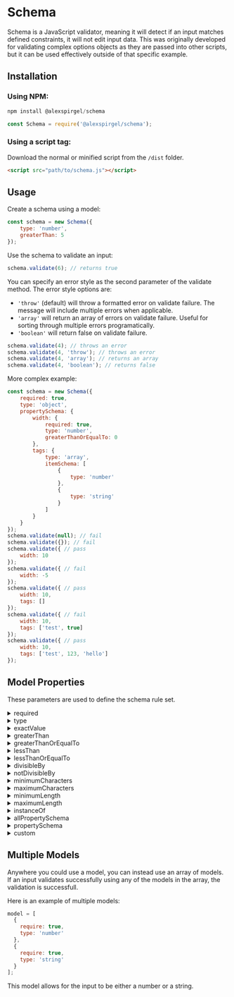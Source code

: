 # Schema

Schema is a JavaScript validator, meaning it will detect if an input matches defined constraints, it will not edit input data. This was originally developed for validating complex options objects as they are passed into other scripts, but it can be used effectively outside of that specific example.

## Installation

### Using NPM:

```js
npm install @alexspirgel/schema
```

```js
const Schema = require('@alexspirgel/schema');
```

### Using a script tag:

Download the normal or minified script from the `/dist` folder.

```html
<script src="path/to/schema.js"></script>
```

## Usage

Create a schema using a model:

```js
const schema = new Schema({
    type: 'number',
    greaterThan: 5
});
```

Use the schema to validate an input:

```js
schema.validate(6); // returns true
```

You can specify an error style as the second parameter of the validate method. The error style options are:
* `'throw'` (default) will throw a formatted error on validate failure. The message will include multiple errors when applicable.
* `'array'` will return an array of errors on validate failure. Useful for sorting through multiple errors programatically.
* `'boolean'` will return false on validate failure.

```js
schema.validate(4); // throws an error
schema.validate(4, 'throw'); // throws an error
schema.validate(4, 'array'); // returns an array
schema.validate(4, 'boolean'); // returns false
```

More complex example:
```js
const schema = new Schema({
    required: true,
    type: 'object',
    propertySchema: {
        width: {
            required: true,
            type: 'number',
            greaterThanOrEqualTo: 0
        },
        tags: {
            type: 'array',
            itemSchema: [
                {
                    type: 'number'
                },
                {
                    type: 'string'
                }
            ]
        }
    }
});
schema.validate(null); // fail
schema.validate({}); // fail
schema.validate({ // pass
    width: 10
});
schema.validate({ // fail
    width: -5
});
schema.validate({ // pass
    width: 10,
    tags: []
});
schema.validate({ // fail
    width: 10,
    tags: ['test', true]
});
schema.validate({ // pass
    width: 10,
    tags: ['test', 123, 'hello']
});
```

## Model Properties

These parameters are used to define the schema rule set.

<details>

<summary>required</summary>

This property has no restrictions on what models it can belong to.

Available values: any boolean.

Setting `required` to `true` requires an input not to be `null` or `undefined`.

Setting `required` to `false` or omitting it from the model (equivalent to `undefined`) will not require any input. If an input is `null` or `undefined` all other model properties will be skipped and the input is valid.

```js
model = {
  required: true
};
```

</details>

<details>

<summary>type</summary>

This property has no restrictions on what models it can belong to.

Available values: `boolean`, `number`, `string`, `array`, `object`, `function`.

An input must match the set type.

```js
model = {
  type: 'boolean'
};
```

Notes:
* `NaN` is not a valid `number`.
* `null` is not a valid `object`.
* Arrays are not objects and objects are not arrays.
  * `[]` is not a valid `object`.
  * `{}` is not a valid `array`.

</details>

<details>

<summary>exactValue</summary>

This property is restricted to models with a `type` property of `boolean`, `number`, or `string`.

Available values: any value or array of values.

An input must match the value or one of the values in an array of values.

```js
model = {
  type: 'string',
  exactValue: 'hello world'
};
```

```js
model = {
  type: 'number',
  exactValue: [5, 7, -12]
};
```

</details>

<details>

<summary>greaterThan</summary>

This property is restricted to models with a `type` property of `number`.

Available values: any number.

An input must be greater than the set number.

```js
model = {
  type: 'number',
  greaterThan: 5
};
```

</details>

<details>

<summary>greaterThanOrEqualTo</summary>

This property is restricted to models with a `type` property of `number`.

Available values: any number.

An input must be greater than or equal to the set number.

```js
model = {
  type: 'number',
  greaterThanOrEqualTo: 5
};
```

</details>

<details>

<summary>lessThan</summary>

This property is restricted to models with a `type` property of `number`.

Available values: any number.

An input must be less than the set number.

```js
model = {
  type: 'number',
  lessThan: 5
};
```

</details>

<details>

<summary>lessThanOrEqualTo</summary>

This property is restricted to models with a `type` property of `number`.

Available values: any number.

An input must be less than or equal to the set number.

```js
model = {
  type: 'number',
  lessThanOrEqualTo: 5
};
```

</details>

<details>

<summary>divisibleBy</summary>

This property is restricted to models with a `type` property of `number`.

Available values: any number or array of numbers.

An input must be divisible by the set number or one of the numbers in the array of numbers.

```js
model = {
  type: 'number',
  divisibleBy: 2 // even numbers
};
```

```js
model = {
  type: 'number',
  divisibleBy: [5, 8]
};
```

</details>

<details>

<summary>notDivisibleBy</summary>

This property is restricted to models with a `type` property of `number`.

Available values: any number or array of numbers.

An input must not be divisible by the set number or any of the numbers in the array of numbers.

```js
model = {
  type: 'number',
  notDivisibleBy: 2 // odd numbers
};
```

```js
model = {
  type: 'number',
  notDivisibleBy: [5, 8]
};
```

</details>

<details>

<summary>minimumCharacters</summary>

This property is restricted to models with a `type` property of `string`.

Available values: any number.

An input must have a character count greater than or equal to the set number.

```js
model = {
  type: 'string',
  minimumCharacters: 5
};
```

</details>

<details>

<summary>maximumCharacters</summary>

This property is restricted to models with a `type` property of `string`.

Available values: any number.

An input must have a character count less than or equal to the set number.

```js
model = {
  type: 'string',
  maximumCharacters: 5
};
```

</details>

<details>

<summary>minimumLength</summary>

This property is restricted to models with a `type` property of `array`.

Available values: any number.

An input must have length greater than or equal to the set number.

```js
model = {
  type: 'array',
  minimumLength: 5
};
```

</details>

<details>

<summary>maximumLength</summary>

This property is restricted to models with a `type` property of `array`.

Available values: any number.

An input must have length less than or equal to the set number.

```js
model = {
  type: 'array',
  maximumLength: 5
};
```

</details>

<details>

<summary>instanceOf</summary>

This property is restricted to models with a `type` property of `object`.

Available values: any object or array of objects.

An input must be an instance of the object or one of the objects in the array of objects.

```js
model = {
  type: 'object',
  instanceOf: Element
};
```

```js
model = {
  type: 'object',
  instanceOf: [Element, Error]
};
```

</details>

<details>

<summary>allPropertySchema</summary>

This property is restricted to models with a `type` property of `array` or `object`.

Available values: a model.

Each property of the input must validate using the `allPropertySchema`.

```js
model = {
  type: 'array',
  allPropertySchema: {
    type: 'number'
  }
};
```

</details>

<details>

<summary>propertySchema</summary>

This property is restricted to models with a `type` property of `array` or `object`.

Available values: an object containing property and model pairs.

Each property of the input object must validate using the corresponding property model defined in the model.

```js
model = {
  type: 'object',
  propertySchema: {
    property1: {
      type: 'number'
    },
    property2: {
      type: 'string'
    }
  }
};
```

</details>

<details>

<summary>custom</summary>

This property has no restrictions on what models it can belong to.

Available values: any function that returns true on successfull validation or throws a `Schema.ValidationError` on failure.

An input must validate successfully using the custom validation function.

```js
model = {
  custom: (inputPathManager) => {
    if (inputPathManager.value.includes('hello')) {
      return true;
    }
    else {
      throw new Schema.ValidationError(`Custom validation failed. The input must contain the string 'hello'.`);
    }
  }
};
```

Notes:
* Do not edit the `inputPathManager.data`. If the data is not primitive this will change the input value for the rest of the validation. This will be fixed in a future update.

</details>

## Multiple Models

Anywhere you could use a model, you can instead use an array of models. If an input validates successfully using any of the models in the array, the validation is successfull.

Here is an example of multiple models:

```js
model = [
  {
    require: true,
    type: 'number'
  },
  {
    require: true,
    type: 'string'
  }
];
```

This model allows for the input to be either a number or a string.

